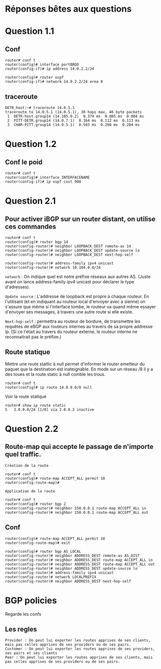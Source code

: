 # Réponses bêtes aux questions

# Question 1.1

## Conf

    router# conf t
    router(config)# interface portBROO
    router(config-if)# ip address 14.0.2.2/24

    router(config)# router ospf
    router(config-if)# network 14.0.2.2/24 area 0

## traceroute

    DETR_host:~# traceroute 14.0.5.1
    traceroute to 14.0.5.1 (14.0.5.1), 30 hops max, 46 byte packets
     1  DETR-host.group14 (14.105.0.2)  0.374 ms  0.005 ms  0.004 ms
     2  PITT-DETR.group14 (14.0.7.1)  0.164 ms  0.112 ms  0.113 ms
     3  CHAR-PITT.group14 (14.0.5.1)  0.503 ms  0.208 ms  0.204 ms

# Question 1.2

## Conf le poid

    router# conf t
    router(config)# interface INTERFACENAME
    router(config-if)# ip ospf cost 900

# Question 2.1

## Pour activer iBGP sur un router distant, on utilise ces commandes

    router# conf t
    router(config)# router bgp 14
    router(config-router)# neighbor LOOPBACK_DEST remote-as 14
    router(config-router)# neighbor LOOPBACK_DEST update-source lo
    router(config-router)# neighbor LOOPBACK_DEST next-hop-self

    router(config-router)# address-family ipv4 unicast
    router(config-router)# network 10.104.0.0/24

`network` : On indique quel est notre préfixe réseaux aux autres AS. (Juste avant on lance address-family ipv4 unicast pour déclarer le type d'adresses).  

`Update source` : L'addresse de loopback est propre à chaque routeur. En l'utilisant (et en indiquant au routeur local d'envoyer avec a sienne) on s'assure que même si l'interface tombe, le routeur va quand même essayer d'envoyer ses messages, à travers une autre route si elle existe.

`Next-hop-self` : permettra au routeur de bordure, de transmettre les requêtes de eBGP aux routeurs internes au travers de sa propre addresse ip. (Si ce l'était au travers du routeur externe, le routeur interne ne reconnaitrait pas le préfixe.)

## Route statique 
Mettre une route stattic à null permet d'informer le router emetteur du paquet que la destination est inateignable.
En mode sur un réseau /8 il y a des toues et la route static à null comble les trous.

    router# conf t  
    router(config)# ip route 14.0.0.0/8 null

Voir la route statique 

    router# show ip route static
    S   3.0.0.0/24 [1/0] via 2.0.0.2 inactive

# Question 2.2

## Route-map qui accepte le passage de n'importe quel traffic. 

`Création de la route`

    router# conf t
    router(config)# route-map ACCEPT_ALL permit 10
    router(config-route-map)# 

`Application de la route` 

    router# conf t
    router(config)# router bgp 2
    router(config-router)# neighbor 150.0.0.1 route-map ACCEPT_ALL in
    router(config-router)# neighbor 150.0.0.1 route-map ACCEPT_ALL out

## Conf

    router(config)# route-map ACCEPT_ALL permit 10
    router(config-route-map)# exit
    
    router(config)# router bgp AS_LOCAL
    router(config-router)# neighbor ADDRESS_DEST remote-as AS_DIST
    router(config-router)# neighbor ADDRESS_DEST route-map ACCEPT_ALL in
    router(config-router)# neighbor ADDRESS_DEST route-map ACCEPT_ALL out
    router(config-router)# neighbor ADDRESS_DEST update-source lo
    router(config-router)# address-family ipv4 unicast
    router(config-router)# network LOCALPREFIX
    router(config-router)# neighbor ADDRESS_DEST next-hop-self
    
# BGP policies 

Regarde les confs

## Les regles 

    Provider : On peut lui exporter les routes apprises de ses clients, mais pas celles apprises de ses providers ou de ses pairs.
    Customer : On peut lui exporter les routes apprises de ses providers, ses pairs et ses clients
    Peer : On peut lui exporter les routes apprises de ses clients, mais pas celles apprises de ses providers ou de ses pairs.
